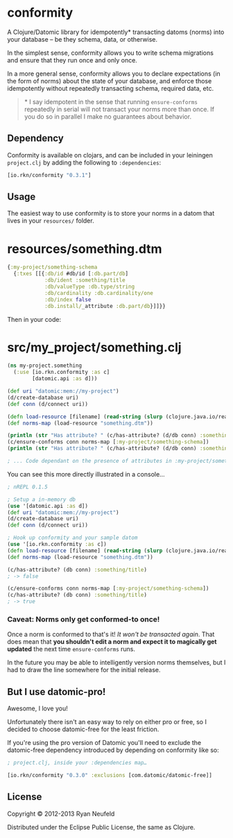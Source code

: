 # conformity

A Clojure/Datomic library for idempotently\* transacting datoms (norms) into your database – be they schema, data, or otherwise.

In the simplest sense, conformity allows you to write schema migrations and ensure that they run once and only  once.

In a more general sense, conformity allows you to declare expectations (in the form of norms) about the state of your database, and enforce those idempotently without repeatedly transacting schema, required data, etc.


>\* I say idempotent in the sense that running `ensure-conforms` repeatedly in serial will not transact your norms more than once. If you do so in parallel I make no guarantees about behavior.

## Dependency

Conformity is available on clojars, and can be included in your leiningen `project.clj` by adding the following to `:dependencies`:
```clojure
[io.rkn/conformity "0.3.1"]
```


## Usage

The easiest way to use conformity is to store your norms in a datom that lives in your `resources/` folder.
 # resources/something.dtm
```clojure
{:my-project/something-schema
  {:txes [[{:db/id #db/id [:db.part/db]
            :db/ident :something/title
            :db/valueType :db.type/string
            :db/cardinality :db.cardinality/one
            :db/index false
            :db.install/_attribute :db.part/db}]]}}
```
Then in your code:
# src/my_project/something.clj
```clojure
(ns my-project.something
  (:use [io.rkn.conformity :as c]
        [datomic.api :as d]))

(def uri "datomic:mem://my-project")
(d/create-database uri)
(def conn (d/connect uri))

(defn load-resource [filename] (read-string (slurp (clojure.java.io/reader (clojure.java.io/resource filename)))))
(def norms-map (load-resource "something.dtm"))

(println (str "Has attribute? " (c/has-attribute? (d/db conn) :something/title)))
(c/ensure-conforms conn norms-map [:my-project/something-schema])
(println (str "Has attribute? " (c/has-attribute? (d/db conn) :something/title)))

; ... Code dependant on the presence of attributes in :my-project/something-schema
```
You can see this more directly illustrated in a console…
```clojure
; nREPL 0.1.5

; Setup a in-memory db
(use '[datomic.api :as d])
(def uri "datomic:mem://my-project")
(d/create-database uri)
(def conn (d/connect uri))

; Hook up conformity and your sample datom
(use '[io.rkn.conformity :as c])
(defn load-resource [filename] (read-string (slurp (clojure.java.io/reader (clojure.java.io/resource filename)))))
(def norms-map (load-resource "something.dtm"))

(c/has-attribute? (db conn) :something/title)
; -> false

(c/ensure-conforms conn norms-map [:my-project/something-schema])
(c/has-attribute? (db conn) :something/title)
; -> true
```
### Caveat: Norms only get conformed-to once!

Once a norm is conformed to that's it! *It won't be transacted again*. That does mean that **you shouldn't edit a norm and expect it to magically get updated** the next time `ensure-conforms` runs.

In the future you may be able to intelligently version norms themselves, but I had to draw the line somewhere for the initial release.

## But I use datomic-pro!

Awesome, I love you!

Unfortunately there isn't an easy way to rely on either pro or free, so I decided to choose datomic-free for the least friction.

If you're using the pro version of Datomic you'll need to exclude the datomic-free dependency introduced by depending on conformity like so:

```clojure
; project.clj, inside your :dependencies map…

[io.rkn/conformity "0.3.0" :exclusions [com.datomic/datomic-free]]
```

## License

Copyright © 2012-2013 Ryan Neufeld

Distributed under the Eclipse Public License, the same as Clojure.
